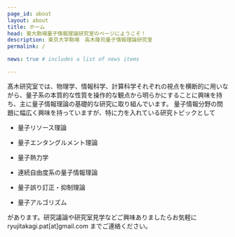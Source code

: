 ```yaml
---
page_id: about
layout: about
title: ホーム
head: 東大駒場量子情報理論研究室のページにようこそ！
description: 東京大学駒場　高木隆司量子情報理論研究室
permalink: /

news: true # includes a list of news items

---
```


髙木研究室では、物理学、情報科学、計算科学それぞれの視点を横断的に用いながら、量子系の本質的な性質を操作的な観点から明らかにすることに興味を持ち、主に量子情報理論の基礎的な研究に取り組んでいます。
量子情報分野の問題に幅広く興味を持っていますが、特に力を入れている研究トピックとして

- 量子リソース理論

- 量子エンタングルメント理論

- 量子熱力学

- 連続自由度系の量子情報理論

- 量子誤り訂正・抑制理論

- 量子アルゴリズム

があります。研究議論や研究室見学などご興味ありましたらお気軽に ryujitakagi.pat[at]gmail.com までご連絡ください。